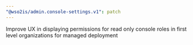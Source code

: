 ```yaml
---
"@wso2is/admin.console-settings.v1": patch
---
```


Improve UX in displaying permissions for read only console roles in first level organizations for managed deployment
